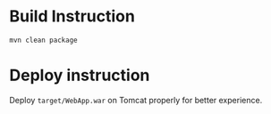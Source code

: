 

# Build Instruction


```
mvn clean package
```

# Deploy instruction

Deploy ```target/WebApp.war``` on Tomcat properly for better experience.
